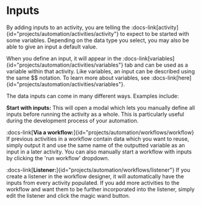 # Inputs

By adding inputs to an activity, you are telling the :docs-link[activity]{id="projects/automation/activities/activity"} to expect to be started with some variables. Depending on the data type you select, you may also be able to give an input a default value. 

When you define an input, it will appear in the :docs-link[variables]{id="projects/automation/activities/variables"} tab and can be used as a variable within that activity. Like variables, an input can be described using the same $$ notation. To learn more about variables, see :docs-link[here]{id="projects/automation/activities/variables"}.

The data inputs can come in many different ways. Examples include:

**Start with inputs:** This will open a modal which lets you manually define all inputs before running the activity as a whole. This is particularly useful during the development process of your automation.

:docs-link[**Via a workflow:**]{id="projects/automation/workflows/workflow} If previous activities in a workflow contain data which you want to reuse, simply output it and use the same name of the outputted variable as an input in a later activity. You can also manually start a workflow with inputs by clicking the 'run workflow' dropdown.

:docs-link[**Listener:**]{id="projects/automation/workflows/listener"} If you create a listener in the workflow designer, it will automatically have the inputs from every activity populated. If you add more activities to the workflow and want them to be further incorporated into the listener, simply edit the listener and click the magic wand button.
